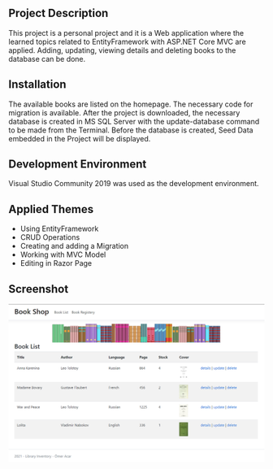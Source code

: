## Project Description
This project is a personal project and it is a Web application where the learned topics related to EntityFramework with ASP.NET Core MVC are applied.
Adding, updating, viewing details and deleting books to the database can be done.

## Installation
The available books are listed on the homepage. The necessary code for migration is available. After the project is downloaded, the necessary database is created in MS SQL Server with the update-database command to be made from the Terminal. Before the database is created, Seed Data embedded in the Project will be displayed.

## Development Environment
Visual Studio Community 2019 was used as the development environment.

## Applied Themes
* Using EntityFramework
* CRUD Operations
* Creating and adding a Migration
* Working with MVC Model
* Editing in Razor Page

## Screenshot
![Library-Inventory](https://github.com/acar-o/Book_Shop/blob/master/BookShop/wwwroot/img/bookShop.png)
